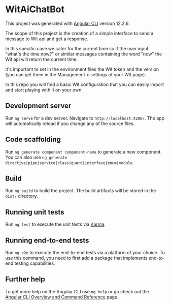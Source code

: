 # WitAiChatBot

This project was generated with [Angular CLI](https://github.com/angular/angular-cli) version 12.2.6.

The scope of this project is the creation of a simple interface to send a message to Wit api and get a response.

In this specific case we cater for the current time so if the user input "what's the time now?" or similar messages containing the word "now" the Wit api will return the current time.

It's important to set in the environment files the Wit token and the version (you can get them in the Management > settings of your Wit page).

In this repo you will find a basic Wit configuration that you can easily import and start playing with it on your own.

## Development server

Run `ng serve` for a dev server. Navigate to `http://localhost:4200/`. The app will automatically reload if you change any of the source files.

## Code scaffolding

Run `ng generate component component-name` to generate a new component. You can also use `ng generate directive|pipe|service|class|guard|interface|enum|module`.

## Build

Run `ng build` to build the project. The build artifacts will be stored in the `dist/` directory.

## Running unit tests

Run `ng test` to execute the unit tests via [Karma](https://karma-runner.github.io).

## Running end-to-end tests

Run `ng e2e` to execute the end-to-end tests via a platform of your choice. To use this command, you need to first add a package that implements end-to-end testing capabilities.

## Further help

To get more help on the Angular CLI use `ng help` or go check out the [Angular CLI Overview and Command Reference](https://angular.io/cli) page.
